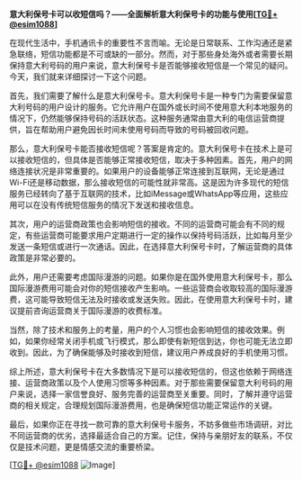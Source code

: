 **意大利保号卡可以收短信吗？——全面解析意大利保号卡的功能与使用[[TG💪+ @esim1088](https://t.me/s/esim1088)]**

在现代生活中，手机通讯卡的重要性不言而喻。无论是日常联系、工作沟通还是紧急联络，短信功能都是不可或缺的一部分。然而，对于那些身处海外或者需要长期保持意大利号码的用户来说，意大利保号卡是否能够接收短信是一个常见的疑问。今天，我们就来详细探讨一下这个问题。

首先，我们需要了解什么是意大利保号卡。意大利保号卡是一种专门为需要保留意大利号码的用户设计的服务。它允许用户在国外或长时间不使用意大利本地服务的情况下，仍然能够保持号码的活跃状态。这种服务通常由意大利的电信运营商提供，旨在帮助用户避免因长时间未使用号码而导致的号码被回收问题。

那么，意大利保号卡能否接收短信呢？答案是肯定的。意大利保号卡在技术上是可以接收短信的，但具体是否能够正常接收短信，取决于多种因素。首先，用户的网络连接状况是非常重要的。如果用户的设备能够正常连接到互联网，无论是通过Wi-Fi还是移动数据，那么接收短信的可能性就非常高。这是因为许多现代的短信服务已经转向了基于互联网的技术，比如iMessage或WhatsApp等应用，这些应用可以在没有传统短信服务的情况下发送和接收信息。

其次，用户的运营商政策也会影响短信的接收。不同的运营商可能会有不同的规定，有些运营商可能要求用户定期进行一定的操作以保持号码活跃，比如每月至少发送一条短信或进行一次通话。因此，在选择意大利保号卡时，了解运营商的具体政策是非常必要的。

此外，用户还需要考虑国际漫游的问题。如果你是在国外使用意大利保号卡，那么国际漫游费用可能会对你的短信接收产生影响。一些运营商会收取较高的国际漫游费，这可能导致短信无法及时接收或发送失败。因此，在使用意大利保号卡时，建议提前咨询运营商关于国际漫游的收费标准。

当然，除了技术和服务上的考量，用户的个人习惯也会影响短信的接收效果。例如，如果你经常关闭手机或飞行模式，那么即使有新短信到达，你也可能无法立即收到。因此，为了确保能够及时接收到短信，建议用户养成良好的手机使用习惯。

综上所述，意大利保号卡在大多数情况下是可以接收短信的，但这也依赖于网络连接、运营商政策以及个人使用习惯等多种因素。对于那些需要保留意大利号码的用户来说，选择一家信誉良好、服务完善的运营商至关重要。同时，了解并遵守运营商的相关规定，合理规划国际漫游费用，也是确保短信功能正常运作的关键。

最后，如果你正在寻找一款可靠的意大利保号卡服务，不妨多做些市场调研，对比不同运营商的优劣，选择最适合自己的方案。记住，保持与亲朋好友的联系，不仅仅是技术问题，更是情感交流的重要桥梁。

[[TG💪+ @esim1088](https://t.me/s/esim1088) ![Image](https://i.postimg.cc/4NQfJmqS/Snipaste-2025-05-13-00-14-12.png)]